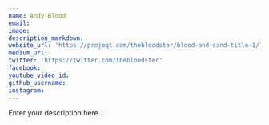 ```yaml
---
name: Andy Blood
email:
image:
description_markdown:
website_url: 'https://projeqt.com/thebloodster/blood-and-sand-title-1/l'
medium_url:
twitter: 'https://twitter.com/thebloodster'
facebook:
youtube_video_id:
github_username:
instagram:
---
```


Enter your description here...
